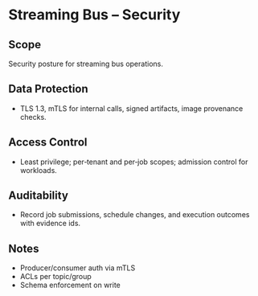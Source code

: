 # Streaming Bus – Security

## Scope
Security posture for streaming bus operations.

## Data Protection
- TLS 1.3, mTLS for internal calls, signed artifacts, image provenance checks.

## Access Control
- Least privilege; per‑tenant and per‑job scopes; admission control for workloads.

## Auditability
- Record job submissions, schedule changes, and execution outcomes with evidence ids.

## Notes
- Producer/consumer auth via mTLS
- ACLs per topic/group
- Schema enforcement on write
